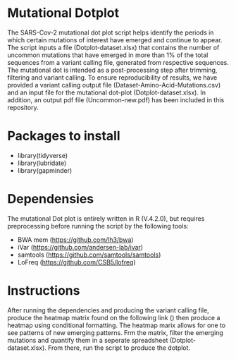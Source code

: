 # Mutational Dotplot
The SARS-Cov-2 mutational dot plot script helps identify the periods in which certain mutations of interest have emerged and continue to appear. The script inputs a file (Dotplot-dataset.xlsx) that contains the number of uncommon mutations that have emerged in more than 1% of the total sequences from a variant calling file, generated from respective sequences. The mutational dot is intended as a post-processing step after trimming, filtering and variant calling. To ensure reproducibility of results, we have provided a variant calling output file (Dataset-Amino-Acid-Mutations.csv) and an input file for the mutational dot-plot (Dotplot-dataset.xlsx). In addition, an output pdf file (Uncommon-new.pdf) has been included in this repository. 

# Packages to install
* library(tidyverse)
* library(lubridate)
* library(gapminder)

# Dependensies
The mutational Dot plot is entirely written in R (V.4.2.0), but requires preprocessing before running the script by the following tools:
* BWA mem (https://github.com/lh3/bwa)
* iVar (https://github.com/andersen-lab/ivar)
* samtools (https://github.com/samtools/samtools)
* LoFreq (https://github.com/CSB5/lofreq)

# Instructions
After running the dependencies and producing the variant calling file, produce the heatmap matrix found on the following link () then produce a heatmap using conditional formatting. The heatmap marix allows for one to see patterns of new emerging patterns. Frm the matrix, filter the emerging mutations and quantify them in a seperate spreadsheet (Dotplot-dataset.xlsx). From there, run the script to produce the dotplot. 






